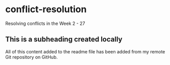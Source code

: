 # conflict-resolution

Resolving conflicts in the Week 2 - 27

## This is a subheading created locally

All of this content added to the readme file has been added from my remote Git repository on GitHub.
